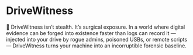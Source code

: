 # DriveWitness
:knife: DriveWitness isn’t stealth. It’s surgical exposure. In a world where digital evidence can be forged into existence faster than logs can record it — injected into your drive by rogue admins, poisoned USBs, or remote scripts — DriveWitness turns your machine into an incorruptible forensic baseline.
